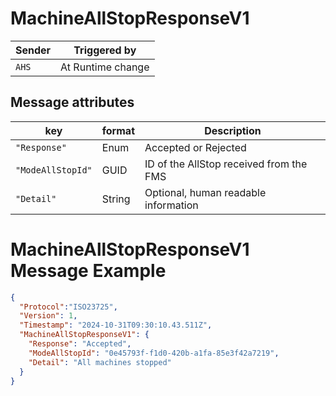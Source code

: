 # MachineAllStopResponseV1

|Sender| Triggered by | 
|---|---|
|`AHS` |  At Runtime change |

## Message attributes

| key             |  format            | Description                                                             
|-------------------|------------|----------------|
| `"Response"`         | Enum           | Accepted or Rejected                                 |
| `"ModeAllStopId"`      | GUID | ID of the AllStop received from the FMS          |
| `"Detail"`      | String | Optional, human readable information     |


# MachineAllStopResponseV1 Message Example
```json
{
  "Protocol":"ISO23725",
  "Version": 1,
  "Timestamp": "2024-10-31T09:30:10.43.511Z",
  "MachineAllStopResponseV1": {
    "Response": "Accepted",
    "ModeAllStopId": "0e45793f-f1d0-420b-a1fa-85e3f42a7219",
    "Detail": "All machines stopped"
  }
}
```
